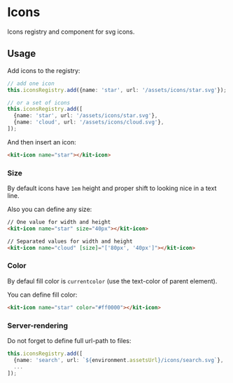 # Icons

Icons registry and component for svg icons. 


## Usage

Add icons to the registry:

```typescript
// add one icon
this.iconsRegistry.add({name: 'star', url: '/assets/icons/star.svg'});

// or a set of icons
this.iconsRegistry.add([
  {name: 'star', url: '/assets/icons/star.svg'},
  {name: 'cloud', url: '/assets/icons/cloud.svg'},
]);
```

And then insert an icon:
```html
<kit-icon name="star"></kit-icon>
```

### Size

By default icons have `1em` height and proper shift to looking nice in a text line.

Also you can define any size:

```html
// One value for width and height
<kit-icon name="star" size="40px"></kit-icon>

// Separated values for width and height
<kit-icon name="cloud" [size]="['80px', '40px']"></kit-icon>
```

### Color

By defaul fill color is `currentcolor` (use the text-color of parent element).

You can define fill color:

```html
<kit-icon name="star" color="#ff0000"></kit-icon>
```


### Server-rendering

Do not forget to define full url-path to files:

```typescript
this.iconsRegistry.add([
  {name: 'search', url: `${environment.assetsUrl}/icons/search.svg`},
  ...
]);
```
